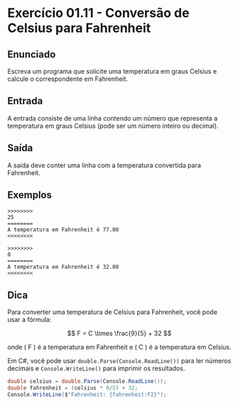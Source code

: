 # Exercício 01.11 - Conversão de Celsius para Fahrenheit

## Enunciado

Escreva um programa que solicite uma temperatura em graus Celsius e calcule o correspondente em Fahrenheit.

## Entrada

A entrada consiste de uma linha contendo um número que representa a temperatura em graus Celsius (pode ser um número inteiro ou decimal).

## Saída

A saída deve conter uma linha com a temperatura convertida para Fahrenheit.

## Exemplos

```plaintext
>>>>>>>>
25
========
A temperatura em Fahrenheit é 77.00
<<<<<<<<

>>>>>>>>
0
========
A temperatura em Fahrenheit é 32.00
<<<<<<<<
```

## Dica

Para converter uma temperatura de Celsius para Fahrenheit, você pode usar a fórmula:

$$ F = C \times \frac{9}{5} + 32 $$

onde \( F \) é a temperatura em Fahrenheit e \( C \) é a temperatura em Celsius.

Em C#, você pode usar `double.Parse(Console.ReadLine())` para ler números decimais e `Console.WriteLine()` para imprimir os resultados.

```csharp
double celsius = double.Parse(Console.ReadLine());
double fahrenheit = (celsius * 9/5) + 32;
Console.WriteLine($"Fahrenheit: {fahrenheit:F2}");
```
